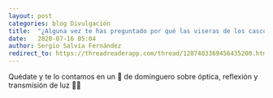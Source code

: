 ```yaml
---
layout: post
categories: blog Divulgación
title:  "¿Alguna vez te has preguntado por qué las viseras de los cascos de astronauta son doradas?"
date:   2020-07-16 05:04
author: Sergio Salvía Fernández
redirect_to: https://threadreaderapp.com/thread/1287403369456435200.html
---
```


  Quédate y te lo contamos en un 🧵 de dominguero sobre óptica, reflexión y transmisión de luz 👩‍🚀
